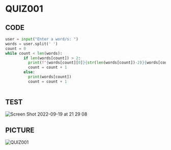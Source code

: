 # QUIZ001

## CODE

```.py
user = input("Enter a word/s: ")
words = user.split(' ')
count = 0
while count < len(words):
        if len(words[count]) > 2:
          print(f"{words[count][0]}{str(len(words[count])-2)}{words[count][-1]}")
          count = count + 1
        else:
          print(words[count])
          count = count + 1
         
```

## TEST

![Screen Shot 2022-09-19 at 21 29 08](https://user-images.githubusercontent.com/111761417/191017395-20f04306-ee95-466f-9b14-2255f8789590.png)


## PICTURE

![QUIZ001](https://user-images.githubusercontent.com/111761417/190468188-ae7f84ea-2b2c-4b91-aed2-fda1e86ea682.jpg)

